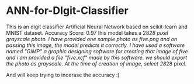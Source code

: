 # ANN-for-DIgit-Classifier

This is an digit classifier Artificial Neural Network based on scikit-learn and MNIST dataset.
Accuracy Score: 0.97
Ihis model takes a 28*28 pixel grayscale photo.
I have provided one sample photo as five.png and on passing this image, the model predicts it correctly.
I have used a software named "GIMP" a graphic designing software for creating that image of five and i am provided a file "five.xcf" made by this software. we should export the photo as grayscale. At the time of creation of image, select 28*28 pixel.

And will keep trying to incerase the accuracy :)
